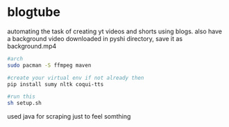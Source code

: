 # blogtube
automating the task of creating yt videos and shorts using blogs.
also have a background video downloaded in pyshi directory, save it as background.mp4
```bash
#arch
sudo pacman -S ffmpeg maven
```
```bash
#create your virtual env if not already then
pip install sumy nltk coqui-tts
```
```bash
#run this
sh setup.sh
```
used java for scraping just to feel somthing
